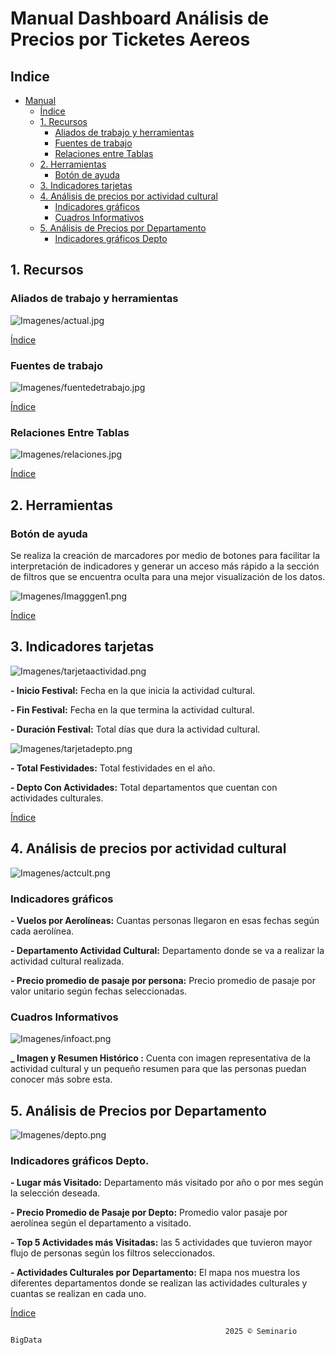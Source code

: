 # Manual Dashboard Análisis de Precios por Ticketes Aereos

## Indice

- [Manual](#manual)
  - [Índice](#indice)
  - [1. Recursos](#1-recursos)
    - [Aliados de trabajo y herramientas](#aliados-de-trabajo-y-herramientas)
    - [Fuentes de trabajo](#fuentes-de-trabajo)
    - [Relaciones entre Tablas](#relaciones-entre-tablas)
  - [2. Herramientas](#2-herramientas)
    - [Botón de ayuda](#boton-de-ayuda)
  - [3. Indicadores tarjetas](#3-indicadores-tarjetas)
  - [4. Análisis de precios por actividad cultural](#4-analisis-de-precios-por-actividad-cultural)
    - [Indicadores gráficos](#indicadores-graficos)
    - [Cuadros Informativos](#cuadros-informativos)
  - [5. Análisis de Precios por Departamento](#5-analisis-de-precios-por-depart)
    - [Indicadores gráficos Depto](#indicadores-graficos-depto)

## 1. Recursos

### Aliados de trabajo y herramientas

![Imagenes/actual.jpg](Imagenes/actual.jpg)

[Índice](#indice)

### Fuentes de trabajo

![Imagenes/fuentedetrabajo.jpg](Imagenes/fuentedetrabajo.jpg)

[Índice](#indice)

### Relaciones Entre Tablas

![Imagenes/relaciones.jpg](Imagenes/relaciones.jpg)

[Índice](#indice)

## 2. Herramientas

### Botón de ayuda

Se realiza la creación de marcadores por medio de botones para facilitar la interpretación de indicadores y generar un acceso más rápido a la sección de filtros que se encuentra oculta para una mejor visualización de los datos.

![Imagenes/Imagggen1.png](Imagenes/Imagggen1.png)

[Índice](#indice)

## 3. Indicadores tarjetas

![Imagenes/tarjetaactividad.png](Imagenes/tarjetaactividad.png)

**- Inicio Festival:** Fecha en la que inicia la actividad cultural.

**- Fin Festival:** Fecha en la que termina la actividad cultural.
  
**- Duración Festival:** Total días que dura la actividad cultural.

![Imagenes/tarjetadepto.png](Imagenes/tarjetadepto.png)
  
**- Total Festividades:** Total festividades en el año.

**- Depto Con Actividades:** Total departamentos que cuentan con actividades culturales.

[Índice](#indice)

## 4. Análisis de precios por actividad cultural

![Imagenes/actcult.png](Imagenes/actcult.png)

### Indicadores gráficos

**- Vuelos por Aerolíneas:** Cuantas personas llegaron en esas fechas según cada aerolínea.

**- Departamento Actividad Cultural:** Departamento donde se va a realizar la actividad cultural realizada.
  
**- Precio promedio de pasaje por persona:** Precio promedio de pasaje por valor unitario según fechas seleccionadas.

### Cuadros Informativos

![Imagenes/infoact.png](Imagenes/infoact.png)

**_ Imagen y Resumen Histórico :** Cuenta con imagen representativa de la actividad cultural y un pequeño resumen para que las personas puedan conocer más sobre esta.

## 5. Análisis de Precios por Departamento

![Imagenes/depto.png](Imagenes/depto.png)

### Indicadores gráficos Depto.

**- Lugar más Visitado:** Departamento más visitado por año o por mes según la selección deseada.

**- Precio Promedio de Pasaje por Depto:** Promedio valor pasaje por aerolínea según el departamento a visitado. 
  
**- Top 5 Actividades más Visitadas:** las 5 actividades que tuvieron mayor flujo de personas según los filtros seleccionados.
  
**- Actividades Culturales por Departamento:** El mapa nos muestra los diferentes departamentos donde se realizan las actividades culturales y cuantas se realizan en cada uno.

  
[Índice](#indice)




                                                    2025 © Seminario BigData